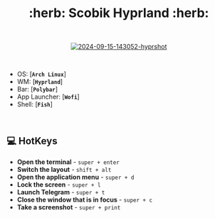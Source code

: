 <h1 align="center"> :herb: Scobik Hyprland :herb: </h1>

<!-- BADGES -->
</br>

<p align="center">
   <a href="https://ibb.co/q5ydzCx"><img src="https://i.ibb.co/QdbfZkX/2024-09-15-143052-hyprshot.png" alt="2024-09-15-143052-hyprshot" border="0"></a>
</p>


</br>

 - OS: [**`Arch Linux`**]
 - WM: [**`Hyprland`**]
 - Bar: [**`Polybar`**]
 - App Launcher: [**`Wofi`**]
 - Shell: [**`Fish`**]

</br>


<!-- HOTKEYS -->
## 💻 HotKeys
* **Open the terminal** - `super + enter`
* **Switch the layout** - `shift + alt`
* **Open the application menu** - `super + d`
* **Lock the screen** - `super + l`
* **Launch Telegram** - `super + t`
* **Close the window that is in focus** - `super + c`
* **Take a screenshot** - `super + print`
#
